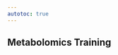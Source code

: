```yaml
---
autotoc: true
---
```


<slot name="/events/gcc2024/header" />
<div class="text-center">

## Metabolomics Training

</div>